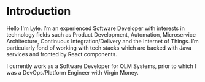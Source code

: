 # Introduction
Hello I'm Lyle. I’m an experienced Software Developer with interests in technology fields such as Product Development, 
Automation, Microservice Architecture, Continuous Integration/Delivery and the Internet of Things. I’m particularly fond 
of working with tech stacks which are backed with Java services and fronted by React components.

I currently work as a Software Developer for OLM Systems, prior to which I was a DevOps/Platform Engineer 
with Virgin Money.

